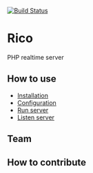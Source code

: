 [![Build Status](https://travis-ci.org/houssenedao/rico.svg?branch=master)](https://travis-ci.org/houssenedao/rico)

# Rico
PHP realtime server

## How to use

- [Installation]()
- [Configuration]()
- [Run server]()
- [Listen server]()

## Team

## How to contribute
